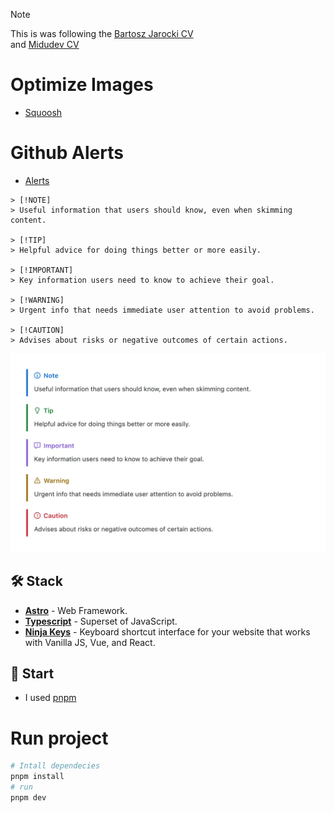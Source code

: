 > [!NOTE]  
> This is was following the [Bartosz Jarocki CV](https://github.com/BartoszJarocki/cv)  
> and [Midudev CV](https://github.com/midudev/minimalist-portfolio-json?tab=readme-ov-file)

# Optimize Images

- [Squoosh](https://squoosh.app/)

# Github Alerts

- [Alerts](https://docs.github.com/en/get-started/writing-on-github/getting-started-with-writing-and-formatting-on-github/basic-writing-and-formatting-syntax#alerts)

```
> [!NOTE]
> Useful information that users should know, even when skimming content.

> [!TIP]
> Helpful advice for doing things better or more easily.

> [!IMPORTANT]
> Key information users need to know to achieve their goal.

> [!WARNING]
> Urgent info that needs immediate user attention to avoid problems.

> [!CAUTION]
> Advises about risks or negative outcomes of certain actions.
```

![](https://github.com/parrajulio33/cv-minimalist/blob/main/public/alerts-rendered.webp)

## 🛠️ Stack

- [**Astro**](https://astro.build/) - Web Framework.
- [**Typescript**](https://www.typescriptlang.org/) - Superset of JavaScript.
- [**Ninja Keys**](https://github.com/ssleptsov/ninja-keys) - Keyboard shortcut interface for your website that works with Vanilla JS, Vue, and React.

## 🚀 Start

- I used [pnpm](https://pnpm.io/installation)

# Run project

```bash
# Intall dependecies
pnpm install
# run
pnpm dev
```

